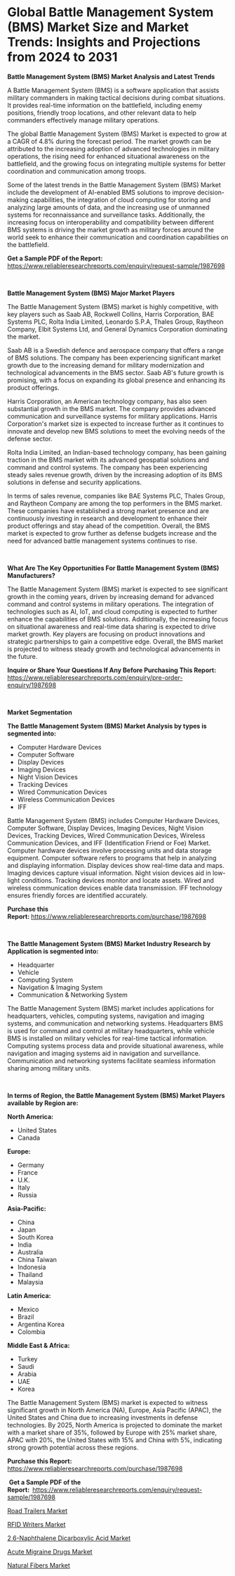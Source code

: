 <p><h1>Global Battle Management System (BMS) Market Size and Market Trends: Insights and Projections from 2024 to 2031</h1></p><p><strong>Battle Management System (BMS) Market Analysis and Latest Trends</strong></p>
<p><p>A Battle Management System (BMS) is a software application that assists military commanders in making tactical decisions during combat situations. It provides real-time information on the battlefield, including enemy positions, friendly troop locations, and other relevant data to help commanders effectively manage military operations.</p><p>The global Battle Management System (BMS) Market is expected to grow at a CAGR of 4.8% during the forecast period. The market growth can be attributed to the increasing adoption of advanced technologies in military operations, the rising need for enhanced situational awareness on the battlefield, and the growing focus on integrating multiple systems for better coordination and communication among troops.</p><p>Some of the latest trends in the Battle Management System (BMS) Market include the development of AI-enabled BMS solutions to improve decision-making capabilities, the integration of cloud computing for storing and analyzing large amounts of data, and the increasing use of unmanned systems for reconnaissance and surveillance tasks. Additionally, the increasing focus on interoperability and compatibility between different BMS systems is driving the market growth as military forces around the world seek to enhance their communication and coordination capabilities on the battlefield.</p></p>
<p><strong>Get a Sample PDF of the Report:&nbsp;</strong> <a href="https://www.reliableresearchreports.com/enquiry/request-sample/1987698">https://www.reliableresearchreports.com/enquiry/request-sample/1987698</a></p>
<p>&nbsp;</p>
<p><strong>Battle Management System (BMS) Major Market Players</strong></p>
<p><p>The Battle Management System (BMS) market is highly competitive, with key players such as Saab AB, Rockwell Collins, Harris Corporation, BAE Systems PLC, Rolta India Limited, Leonardo S.P.A, Thales Group, Raytheon Company, Elbit Systems Ltd, and General Dynamics Corporation dominating the market.</p><p>Saab AB is a Swedish defence and aerospace company that offers a range of BMS solutions. The company has been experiencing significant market growth due to the increasing demand for military modernization and technological advancements in the BMS sector. Saab AB's future growth is promising, with a focus on expanding its global presence and enhancing its product offerings.</p><p>Harris Corporation, an American technology company, has also seen substantial growth in the BMS market. The company provides advanced communication and surveillance systems for military applications. Harris Corporation's market size is expected to increase further as it continues to innovate and develop new BMS solutions to meet the evolving needs of the defense sector.</p><p>Rolta India Limited, an Indian-based technology company, has been gaining traction in the BMS market with its advanced geospatial solutions and command and control systems. The company has been experiencing steady sales revenue growth, driven by the increasing adoption of its BMS solutions in defense and security applications.</p><p>In terms of sales revenue, companies like BAE Systems PLC, Thales Group, and Raytheon Company are among the top performers in the BMS market. These companies have established a strong market presence and are continuously investing in research and development to enhance their product offerings and stay ahead of the competition. Overall, the BMS market is expected to grow further as defense budgets increase and the need for advanced battle management systems continues to rise.</p></p>
<p>&nbsp;</p>
<p><strong>What Are The Key Opportunities For Battle Management System (BMS) Manufacturers?</strong></p>
<p><p>The Battle Management System (BMS) market is expected to see significant growth in the coming years, driven by increasing demand for advanced command and control systems in military operations. The integration of technologies such as AI, IoT, and cloud computing is expected to further enhance the capabilities of BMS solutions. Additionally, the increasing focus on situational awareness and real-time data sharing is expected to drive market growth. Key players are focusing on product innovations and strategic partnerships to gain a competitive edge. Overall, the BMS market is projected to witness steady growth and technological advancements in the future.</p></p>
<p><strong>Inquire or Share Your Questions If Any Before Purchasing This Report:</strong> <a href="https://www.reliableresearchreports.com/enquiry/pre-order-enquiry/1987698">https://www.reliableresearchreports.com/enquiry/pre-order-enquiry/1987698</a></p>
<p>&nbsp;</p>
<p><strong>Market Segmentation</strong></p>
<p><strong>The Battle Management System (BMS) Market Analysis by types is segmented into:</strong></p>
<p><ul><li>Computer Hardware Devices</li><li>Computer Software</li><li>Display Devices</li><li>Imaging Devices</li><li>Night Vision Devices</li><li>Tracking Devices</li><li>Wired Communication Devices</li><li>Wireless Communication Devices</li><li>IFF</li></ul></p>
<p><p>Battle Management System (BMS) includes Computer Hardware Devices, Computer Software, Display Devices, Imaging Devices, Night Vision Devices, Tracking Devices, Wired Communication Devices, Wireless Communication Devices, and IFF (Identification Friend or Foe) Market. Computer hardware devices involve processing units and data storage equipment. Computer software refers to programs that help in analyzing and displaying information. Display devices show real-time data and maps. Imaging devices capture visual information. Night vision devices aid in low-light conditions. Tracking devices monitor and locate assets. Wired and wireless communication devices enable data transmission. IFF technology ensures friendly forces are identified accurately.</p></p>
<p><strong>Purchase this Report:&nbsp;</strong><a href="https://www.reliableresearchreports.com/purchase/1987698">https://www.reliableresearchreports.com/purchase/1987698</a></p>
<p>&nbsp;</p>
<p><strong>The Battle Management System (BMS) Market Industry Research by Application is segmented into:</strong></p>
<p><ul><li>Headquarter</li><li>Vehicle</li><li>Computing System</li><li>Navigation & Imaging System</li><li>Communication & Networking System</li></ul></p>
<p><p>The Battle Management System (BMS) market includes applications for headquarters, vehicles, computing systems, navigation and imaging systems, and communication and networking systems. Headquarters BMS is used for command and control at military headquarters, while vehicle BMS is installed on military vehicles for real-time tactical information. Computing systems process data and provide situational awareness, while navigation and imaging systems aid in navigation and surveillance. Communication and networking systems facilitate seamless information sharing among military units.</p></p>
<p>&nbsp;</p>
<p><strong>In terms of Region, the Battle Management System (BMS) Market Players available by Region are:</strong></p>
<p>
    <p> <strong> North America: </strong>
        <ul>
            <li>United States</li>
            <li>Canada</li>
        </ul>
        </p> 
    <p> <strong> Europe: </strong>
        <ul>
            <li>Germany</li>
            <li>France</li>
            <li>U.K.</li>
            <li>Italy</li>
            <li>Russia</li>
        </ul>
        </p> 
    <p> <strong> Asia-Pacific: </strong>
        <ul>
            <li>China</li>
            <li>Japan</li>
            <li>South Korea</li>
            <li>India</li>
            <li>Australia</li>
            <li>China Taiwan</li>
            <li>Indonesia</li>
            <li>Thailand</li>
            <li>Malaysia</li>
        </ul>
        </p> 
    <p> <strong> Latin America: </strong>
        <ul>
            <li>Mexico</li>
            <li>Brazil</li>
            <li>Argentina Korea</li>
            <li>Colombia</li>
        </ul>
        </p> 
    <p> <strong> Middle East & Africa: </strong>
        <ul>
            <li>Turkey</li>
            <li>Saudi</li>
            <li>Arabia</li>
            <li>UAE</li>
            <li>Korea</li>
        </ul>
    </p>
    </p>
<p><p>The Battle Management System (BMS) market is expected to witness significant growth in North America (NA), Europe, Asia Pacific (APAC), the United States and China due to increasing investments in defense technologies. By 2025, North America is projected to dominate the market with a market share of 35%, followed by Europe with 25% market share, APAC with 20%, the United States with 15% and China with 5%, indicating strong growth potential across these regions.</p></p>
<p><strong>Purchase this Report: </strong><a href="https://www.reliableresearchreports.com/purchase/1987698">https://www.reliableresearchreports.com/purchase/1987698</a></p>
<p>&nbsp;<strong>Get a Sample PDF of the Report:&nbsp;&nbsp;</strong><a href="https://www.reliableresearchreports.com/enquiry/request-sample/1987698">https://www.reliableresearchreports.com/enquiry/request-sample/1987698</a></p>
<p><strong></strong></p>
<p><p><a href="https://view.publitas.com/reportprime-1/insights-into-road-trailers-market-size-analysing-market-share-trends-and-growth-from-2024-to-2031/">Road Trailers Market</a></p><p><a href="https://view.publitas.com/reportprime-1/rfid-writers-market-size-evaluating-its-market-trends-growth-and-projections-2024-2031/">RFID Writers Market</a></p><p><a href="https://adventurous-uranium-ef9.notion.site/2-6-Naphthalene-Dicarboxylic-Acid-Market-Insights-Market-Players-and-Forecast-Till-2031-96444d0667be4ba2813cca440f499d7f">2,6-Naphthalene Dicarboxylic Acid Market</a></p><p><a href="https://extreme-scabiosa-c81.notion.site/Acute-Migraine-Drugs-Market-Research-Report-Reveals-The-Latest-Trends-And-Opportunities-of-this-Mark-cdd1ecb8a01a4d409c37086c02a9561e">Acute Migraine Drugs Market</a></p><p><a href="https://carnation-joke-41f.notion.site/Natural-Fibers-Market-Size-Growing-and-Forecasted-for-period-from-2024-2031-and-provides-complete--72d8aad5b45346859ce8170b7812411e">Natural Fibers Market</a></p></p>
